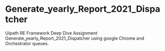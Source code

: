 # Generate_yearly_Report_2021_Dispatcher
Uipath RE Framework Deep Dive  Assignment Generate_yearly_Report_2021_Dispatcher using google Chrome and Orchestrator queues.
